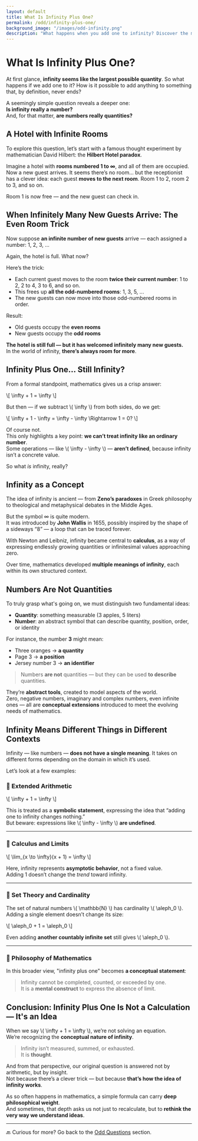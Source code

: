```yaml
---
layout: default  
title: What Is Infinity Plus One?  
permalink: /odd/infinity-plus-one/  
background_image: "/images/odd-infinity.png"  
description: "What happens when you add one to infinity? Discover the math, logic, and philosophy behind this paradox — from Hilbert’s Hotel to set theory."
---
```


<!-- Google tag (gtag.js) -->
<script async src="https://www.googletagmanager.com/gtag/js?id=G-3P4GLVFYWW"></script>
<script>
  window.dataLayer = window.dataLayer || [];
  function gtag(){dataLayer.push(arguments);}
  gtag('js', new Date());
  gtag('config', 'G-3P4GLVFYWW');
</script>

<div class="content-box">

<h1>What Is Infinity Plus One?</h1>

At first glance, **infinity seems like the largest possible quantity**. So what happens if we add one to it? How is it possible to add anything to something that, by definition, never ends?

A seemingly simple question reveals a deeper one:  
**Is infinity really a number?**  
And, for that matter, **are numbers really quantities?**

</div>

<div class="content-box">

## A Hotel with Infinite Rooms

To explore this question, let’s start with a famous thought experiment by mathematician David Hilbert: the **Hilbert Hotel paradox**.

Imagine a hotel with **rooms numbered 1 to ∞**, and all of them are occupied.  
Now a new guest arrives. It seems there’s no room... but the receptionist has a clever idea: each guest **moves to the next room**. Room 1 to 2, room 2 to 3, and so on.

Room 1 is now free — and the new guest can check in.

</div>

<div class="content-box">

## When Infinitely Many New Guests Arrive: The Even Room Trick

Now suppose **an infinite number of new guests** arrive — each assigned a number: 1, 2, 3, ...

Again, the hotel is full. What now?

Here’s the trick:

- Each current guest moves to the room **twice their current number**: 1 to 2, 2 to 4, 3 to 6, and so on.
- This frees up **all the odd-numbered rooms**: 1, 3, 5, ...
- The new guests can now move into those odd-numbered rooms in order.

Result:
- Old guests occupy the **even rooms**
- New guests occupy the **odd rooms**

**The hotel is still full — but it has welcomed infinitely many new guests.**  
In the world of infinity, **there’s always room for more**.

</div>

<div class="content-box">

## Infinity Plus One... Still Infinity?

From a formal standpoint, mathematics gives us a crisp answer:

\\[
\infty + 1 = \infty
\\]

But then — if we subtract \\( \infty \\) from both sides, do we get:

\\[
\infty + 1 - \infty = \infty - \infty \Rightarrow 1 = 0?
\\]

Of course not.  
This only highlights a key point: **we can’t treat infinity like an ordinary number**.  
Some operations — like \\( \infty - \infty \\) — **aren’t defined**, because infinity isn’t a concrete value.

So what *is* infinity, really?

</div>

<div class="content-box">

## Infinity as a Concept

The idea of infinity is ancient — from **Zeno’s paradoxes** in Greek philosophy to theological and metaphysical debates in the Middle Ages.

But the symbol ∞ is quite modern.  
It was introduced by **John Wallis** in 1655, possibly inspired by the shape of a sideways “8” — a loop that can be traced forever.

With Newton and Leibniz, infinity became central to **calculus**, as a way of expressing endlessly growing quantities or infinitesimal values approaching zero.

Over time, mathematics developed **multiple meanings of infinity**, each within its own structured context.

</div>

<div class="content-box">

## Numbers Are Not Quantities

To truly grasp what's going on, we must distinguish two fundamental ideas:

- **Quantity**: something measurable (3 apples, 5 liters)
- **Number**: an abstract symbol that can describe quantity, position, order, or identity

For instance, the number **3** might mean:

- Three oranges → **a quantity**
- Page 3 → **a position**
- Jersey number 3 → **an identifier**

> Numbers **are not** quantities — but they can be used **to describe** quantities.

They’re **abstract tools**, created to model aspects of the world.  
Zero, negative numbers, imaginary and complex numbers, even infinite ones — all are **conceptual extensions** introduced to meet the evolving needs of mathematics.

</div>

<div class="content-box">

## Infinity Means Different Things in Different Contexts

Infinity — like numbers — **does not have a single meaning**. It takes on different forms depending on the domain in which it’s used.

Let’s look at a few examples:

### 🧮 Extended Arithmetic

\\[
\infty + 1 = \infty
\\]

This is treated as a **symbolic statement**, expressing the idea that “adding one to infinity changes nothing.”  
But beware: expressions like \\( \infty - \infty \\) **are undefined**.

---

### 📐 Calculus and Limits

\\[
\lim_{x \to \infty}(x + 1) = \infty
\\]

Here, infinity represents **asymptotic behavior**, not a fixed value.  
Adding 1 doesn’t change the *trend* toward infinity.

---

### 🔢 Set Theory and Cardinality

The set of natural numbers \\( \mathbb{N} \\) has cardinality \\( \aleph_0 \\).  
Adding a single element doesn’t change its size:

\\[
\aleph_0 + 1 = \aleph_0
\\]

Even adding **another countably infinite set** still gives \\( \aleph_0 \\).

---

### 🧠 Philosophy of Mathematics

In this broader view, "infinity plus one" becomes **a conceptual statement**:

> Infinity cannot be completed, counted, or exceeded by one.  
> It is a **mental construct** to express the absence of limit.

</div>

<div class="content-box">

## Conclusion: Infinity Plus One Is Not a Calculation — It's an Idea

When we say \\( \infty + 1 = \infty \\), we’re not solving an equation.  
We’re recognizing the **conceptual nature of infinity**.

> Infinity isn’t measured, summed, or exhausted.  
> It is **thought**.

And from that perspective, our original question is answered not by arithmetic, but by insight.  
Not because there’s a clever trick — but because **that’s how the idea of infinity works**.

As so often happens in mathematics, a simple formula can carry **deep philosophical weight**.  
And sometimes, that depth asks us not just to recalculate, but to **rethink the very way we understand ideas**.

---

🔙 Curious for more? Go back to the [Odd Questions](/odd-questions/) section.

</div>
